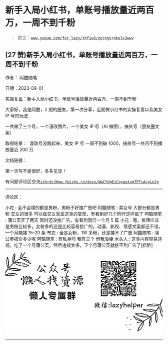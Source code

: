 # 新手入局小红书，单账号播放量近两百万，一周不到千粉

> 原文：[`www.yuque.com/for_lazy/thfiu8/zprxgtrnkolx3wwv`](https://www.yuque.com/for_lazy/thfiu8/zprxgtrnkolx3wwv)

## (27 赞)新手入局小红书，单账号播放量近两百万，一周不到千粉

作者： 阿酷随笔

日期：2023-09-01

实操复盘：新手入局小红书，单账号播放量近两百万，一周不到千粉

大家好，我是阿酷，2 期的圈友，第一次分享，近期做小红书的实操复盘以及美女 IP 号的玩法

一共做了三个号，一个漫改图片，一个美女 IP 号（AI 做图），搞笑号（朋友圈文案）

取得结果：  漫改号没跑起来，美女 IP 号 一周不到破 1000，搞笑号一共月不到播放量近 200 万

文档链接：

第一次写不是很好，多多见谅！

有问题评论区交流[`ixhrdc36mw.feishu.cn/docx/WwCYdgEzCoyaetxmTPTcAcyLn2g`](https://ixhrdc36mw.feishu.cn/docx/WwCYdgEzCoyaetxmTPTcAcyLn2g)

* * *

评论区：

小花 : 会不会增的都是男粉，男粉不好接广告吧
阿酷随笔 : 美女号 大部分都是男粉 交友的很多 可以做交友盲盒这类的变现，有看到好几个同行这样做了
阿酷随笔 : 蒲公英开了两天 暂时还没接广告，有看到同行一个月 5 篇
小花 : 嗯，推理应该是男粉比较多，女粉多的还是比较容易接广的，动漫、影视、情感文案都还不错，一个月能接 15-20 条
布衣 : 全是女粉，1W 多粉，还是接不了广告
阿酷随笔 : 蒲公英报价多少呢
阿酷随笔 : 有私单吗 我有三个 但我没接
木头人 : 这类内容容易违规，吃了一个月蒲公英，然后违规太多，下个月蒲公英就接不到广告了[捂脸]

![](img/1c37d505930596d12a88ab23e11aa07a.png)

* * *